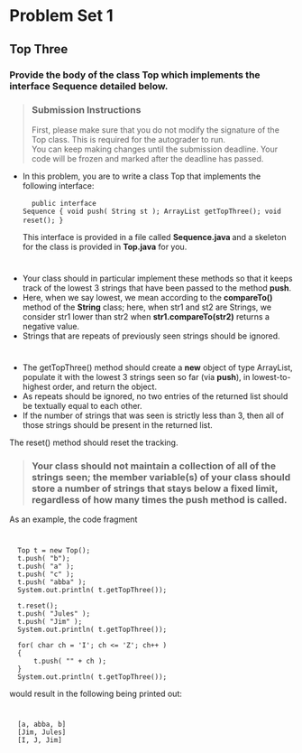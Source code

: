 # Problem Set 1
## Top Three
### Provide the body of the class Top which implements the interface Sequence detailed below.
> ### Submission Instructions
> First, please make sure that you do not modify the signature of the Top class. This is required for the autograder to run.<br>
> You can keep making changes until the submission deadline. Your code will be frozen and marked after the deadline has passed.

- In this problem, you are to write a class Top that implements the following interface:
      <pre>
      <code class="language-cpp">
      public interface Sequence
      {
          void push( String st );
          ArrayList<String> getTopThree();
          void reset();
      }
      </code>
      </pre>
This interface is provided in a file called <strong> Sequence.java </strong> and a skeleton for the class is provided in <strong>Top.java</strong> for you.
#
- Your class should in particular implement these methods so that it keeps track of the lowest 3 strings that have been passed to the method <strong>push</strong>. 
- Here, when we say lowest, we mean according to the <strong>compareTo()</strong> method of the <strong>String</strong> class; here, when str1 and st2 are Strings, we consider str1 lower than str2 when <strong>str1.compareTo(str2)</strong> returns a negative value. 
- Strings that are repeats of previously seen strings should be ignored.
#
- The getTopThree() method should create a <strong>new</strong> object of type ArrayList, populate it with the lowest 3 strings seen so far (via <strong>push</strong>), in lowest-to-highest order, and return the object. 
- As repeats should be ignored, no two entries of the returned list should be textually equal to each other.
- If the number of strings that was seen is strictly less than 3, then all of those strings should be present in the returned list.

The reset() method should reset the tracking.

> ### Your class should not maintain a collection of all of the strings seen; the member variable(s) of your class should store a number of strings that stays below a fixed limit, regardless of how many times the push method is called.
As an example, the code fragment
#
      Top t = new Top();
      t.push( "b");
      t.push( "a" );
      t.push( "c" );
      t.push( "abba" );
      System.out.println( t.getTopThree());

      t.reset();
      t.push( "Jules" );
      t.push( "Jim" );
      System.out.println( t.getTopThree());

      for( char ch = 'I'; ch <= 'Z'; ch++ )
      {
          t.push( "" + ch );
      }
      System.out.println( t.getTopThree());
      
would result in the following being printed out:
#    
      [a, abba, b]
      [Jim, Jules]
      [I, J, Jim]
